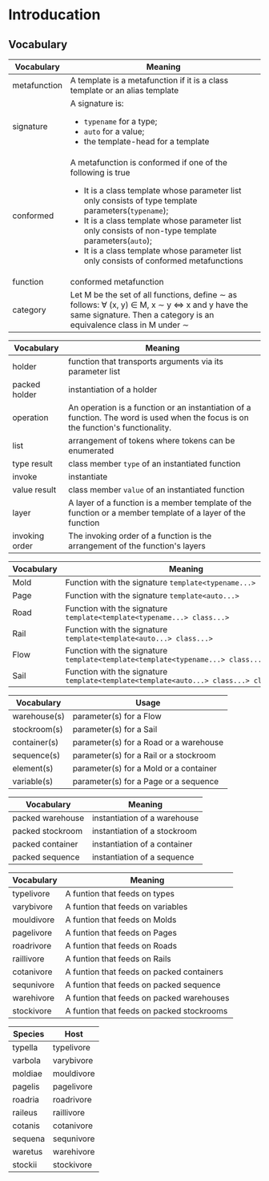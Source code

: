 
# Introducation

## Vocabulary

<table>
    <thead>
        <tr>
            <th>Vocabulary</th>
            <th>Meaning</th>
        </tr>
    </thead>
    <tbody>
        <tr>
            <td>metafunction</td>
            <td>A template is a metafunction if it is a class template or an alias template</td>
        </tr>
        <tr>
            <td>signature</td>
            <td>
                A signature is:
                <ul>
                    <li><code>typename</code> for a type;</li>
                    <li><code>auto</code> for a value;</li>
                    <li>the template-head for a template</li>
                </ul>
        </tr>
        <tr>
            <td>conformed</td>
            <td>
                A metafunction is conformed if one of the following is true
                <ul>
                    <li>
                        It is a class template whose parameter list only consists of type template parameters(<code>typename</code>);
                    </li>
                    <li>
                        It is a class template whose parameter list only consists of non-type template parameters(<code>auto</code>);
                    </li>
                    <li>
                        It is a class template whose parameter list only consists of conformed metafunctions
                    </li>
                </ul>
            </td>
        </tr>
        <tr>
            <td>function</td>
            <td>conformed metafunction</td>
        </tr>
        <tr>
            <td>category</td>
            <td>
                Let M be the set of all functions, define &sim; as follows: &forall; (x, y) &isin; M, x &sim; y &iff; x and y have the same signature. Then a category is an equivalence class in M under &sim;
            </td>
        </tr>
    </tbody>
</table>

<table>
    <thead>
        <tr>
            <th>Vocabulary</th>
            <th>Meaning</th>
        </tr>
    </thead>
    <tbody>
        <tr>
            <td>holder</td>
            <td>function that transports arguments via its parameter list</td>
        </tr>
        <tr>
            <td>packed holder</td>
            <td>instantiation of a holder</td>
        </tr>
        <tr>
            <td>operation</td>
            <td>An operation is a function or an instantiation of a function. The word is used when the focus is on the function's functionality.</td>
        </tr>
        <tr>
            <td>list</td>
            <td>arrangement of tokens where tokens can be enumerated</td>
        </tr>
        <tr>
            <td>type result</td>
            <td>class member <code>type</code> of an instantiated function</td>
        </tr>
        <tr>
            <td>invoke</td>
            <td>instantiate</td>
        </tr>
        <tr>
            <td>value result</td>
            <td>class member <code>value</code> of an instantiated function</td>
        </tr>
        <tr>
            <td>layer</td>
            <td>A layer of a function is a member template of the function or a member template of a layer of the function</td>
        </tr>
        <tr>
            <td>invoking order</td>
            <td>The invoking order of a function is the arrangement of the function's layers</td>
        </tr>
    </tbody>
</table>

<table>
    <thead>
        <tr>
            <th>Vocabulary</th>
            <th>Meaning</th>
        </tr>
    </thead>
    <tbody>
        <tr>
            <td>Mold</td>
            <td>
                Function with the signature <code>template&lt;typename...&gt;</code>
            </td>
        </tr>
        <tr>
            <td>Page</td>
            <td>
                Function with the signature <code>template&lt;auto...&gt;</code>
            </td>
        </tr>
        <tr>
            <td>Road</td>
            <td>
                Function with the signature <code>template&lt;template&lt;typename...&gt;&nbsp;class...&gt;</code>
            </td>
        </tr>
        <tr>
            <td>Rail</td>
            <td>
                Function with the signature <code>template&lt;template&lt;auto...&gt;&nbsp;class...&gt;</code>
            </td>
        </tr>
        <tr>
            <td>Flow</td>
            <td>
                Function with the signature <code>template&lt;template&lt;template&lt;typename...&gt;&nbsp;class...&gt;&nbsp;class...&gt;</code>
            </td>
        </tr>
        <tr>
            <td>Sail</td>
            <td>
                Function with the signature <code>template&lt;template&lt;template&lt;auto...&gt;&nbsp;class...&gt;&nbsp;class...&gt;</code>
            </td>
        </tr>
</table>

<table>
    <thead>
        <tr>
            <th>Vocabulary</th>
            <th>Usage</th>
        </tr>
    </thead>
    <tbody>
        <tr>
            <td>warehouse(s)</td>
            <td>
                parameter(s) for a Flow
            </td>
        </tr>
        <tr>
            <td>stockroom(s)</td>
            <td>
                parameter(s) for a Sail
            </td>
        </tr>
        <tr>
            <td>container(s)</td>
            <td>
                parameter(s) for a Road or a warehouse
            </td>
        </tr>
        <tr>
            <td>sequence(s)</td>
            <td>
                parameter(s) for a Rail or a stockroom
            </td>
        </tr>
        <tr>
            <td>element(s)</td>
            <td>
                parameter(s) for a Mold or a container
            </td>
        </tr>
        <tr>
            <td>variable(s)</td>
            <td>
                parameter(s) for a Page or a sequence
            </td>
        </tr>
</table>

<table>
    <thead>
        <tr>
            <th>Vocabulary</th>
            <th>Meaning</th>
        </tr>
    </thead>
    <tbody>
        <tr>
            <td>packed warehouse</td>
            <td>
                instantiation of a warehouse
            </td>
        </tr>
        <tr>
            <td>packed stockroom</td>
            <td>
                instantiation of a stockroom
            </td>
        </tr>
        <tr>
            <td>packed container</td>
            <td>
                instantiation of a container
            </td>
        </tr>
        <tr>
            <td>packed sequence</td>
            <td>
                instantiation of a sequence
            </td>
        </tr>
</table>

<table>
    <thead>
        <tr>
            <th>Vocabulary</th>
            <th>Meaning</th>
        </tr>
    </thead>
    <tbody>
        <tr>
            <td>typelivore</td>
            <td>
                A funtion that feeds on types
            </td>
        </tr>
        <tr>
            <td>varybivore</td>
            <td>
                A funtion that feeds on variables
            </td>
        </tr>
        <tr>
            <td>mouldivore</td>
            <td>
                A funtion that feeds on Molds
            </td>
        </tr>
        <tr>
            <td>pagelivore</td>
            <td>
                A funtion that feeds on Pages
            </td>
        </tr>
        <tr>
            <td>roadrivore</td>
            <td>
                A funtion that feeds on Roads
            </td>
        </tr>
        <tr>
            <td>raillivore</td>
            <td>
                A funtion that feeds on Rails
            </td>
        </tr>
        <tr>
            <td>cotanivore</td>
            <td>
                A funtion that feeds on packed containers
            </td>
        </tr>
        <tr>
            <td>sequnivore</td>
            <td>
                A funtion that feeds on packed sequence
            </td>
        </tr>
        <tr>
            <td>warehivore</td>
            <td>
                A funtion that feeds on packed warehouses
            </td>
        </tr>
        <tr>
            <td>stockivore</td>
            <td>
                A funtion that feeds on packed stockrooms
            </td>
        </tr>
</table>

<table>
    <thead>
        <tr>
            <th>Species</th>
            <th>Host</th>
        </tr>
    </thead>
    <tbody>
        <tr>
            <td>typella</td>
            <td>
                typelivore
            </td>
        </tr>
        <tr>
            <td>varbola</td>
            <td>
                varybivore
            </td>
        </tr>
        <tr>
            <td>moldiae</td>
            <td>
                mouldivore
            </td>
        </tr>
        <tr>
            <td>pagelis</td>
            <td>
                pagelivore
            </td>
        </tr>
        <tr>
            <td>roadria</td>
            <td>
                roadrivore
            </td>
        </tr>
        <tr>
            <td>raileus</td>
            <td>
                raillivore
            </td>
        </tr>
        <tr>
            <td>cotanis</td>
            <td>
                cotanivore
            </td>
        </tr>
        <tr>
            <td>sequena</td>
            <td>
                sequnivore
            </td>
        </tr>
        <tr>
            <td>waretus</td>
            <td>
                warehivore
            </td>
        </tr>
        <tr>
            <td>stockii</td>
            <td>
                stockivore
            </td>
        </tr>
</table>
